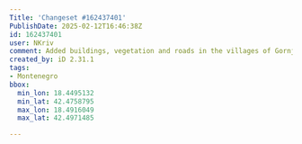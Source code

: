 ```yaml
---
Title: 'Changeset #162437401'
PublishDate: 2025-02-12T16:46:38Z
id: 162437401
user: NKriv
comment: Added buildings, vegetation and roads in the villages of Gornje Selo and Kovači in Mojdež, Montenegro
created_by: iD 2.31.1
tags:
- Montenegro
bbox:
  min_lon: 18.4495132
  min_lat: 42.4758795
  max_lon: 18.4916049
  max_lat: 42.4971485

---
```

